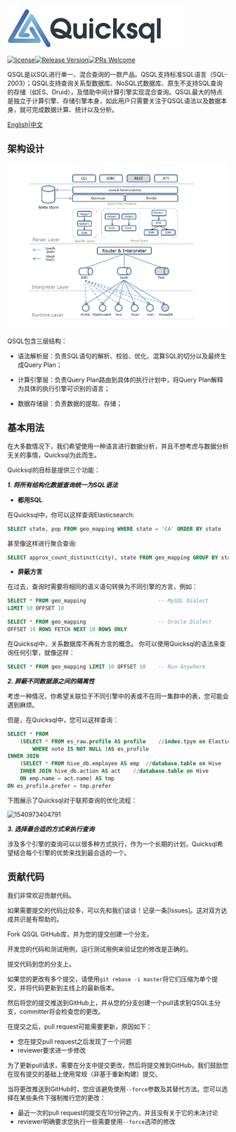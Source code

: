 ![200_200](../images/logo.jpeg)



[![license](https://img.shields.io/badge/license-MIT-blue.svg?style=flat)](./LICENSE)[![Release Version](https://img.shields.io/badge/release-0.5-red.svg)]()[![PRs Welcome](https://img.shields.io/badge/PRs-welcome-brightgreen.svg)]()

QSQL是以SQL进行单一、混合查询的一款产品。QSQL支持标准SQL语言（SQL-2003）；QSQL支持查询关系型数据库、NoSQL式数据库、原生不支持SQL查询的存储（如ES、Druid），及借助中间计算引擎实现混合查询。QSQL最大的特点是独立于计算引擎、存储引擎本身，如此用户只需要关注于QSQL语法以及数据本身，就可完成数据计算、统计以及分析。

[English](../index.md)|[中文](./index.md)

## 架构设计

![1540973404791](../images/p1.png)

QSQL包含三层结构：

- 语法解析层：负责SQL语句的解析、校验、优化、混算SQL的切分以及最终生成Query Plan；

- 计算引擎层：负责Query Plan路由到具体的执行计划中，将Query Plan解释为具体的执行引擎可识别的语言；
- 数据存储层：负责数据的提取、存储；

## 基本用法

在大多数情况下，我们希望使用一种语言进行数据分析，并且不想考虑与数据分析无关的事情，Quicksql为此而生。

 Quicksql的目标是提供三个功能： 

***1. 将所有结构化数据查询统一为SQL语法***

- **都用SQL**

在Quicksql中，你可以这样查询Elasticsearch:

```sql
SELECT state, pop FROM geo_mapping WHERE state = 'CA' ORDER BY state
```

甚至像这样进行聚合查询:

```sql
SELECT approx_count_distinct(city), state FROM geo_mapping GROUP BY state LIMIT 10
```

- **屏蔽方言**

在过去，查询时需要将相同的语义语句转换为不同引擎的方言，例如：

```sql
SELECT * FROM geo_mapping 						-- MySQL Dialect
LIMIT 10 OFFSET 10 								
```

```sql
SELECT * FROM geo_mapping 						-- Oracle Dialect
OFFSET 10 ROWS FETCH NEXT 10 ROWS ONLY 			
```

在Quicksql中，关系数据库不再有方言的概念。 你可以使用Quicksql的语法来查询任何引擎，就像这样：

```sql
SELECT * FROM geo_mapping LIMIT 10 OFFSET 10	-- Run Anywhere
```

***2. 屏蔽不同数据源之间的隔离性***

考虑一种情况，你希望关联位于不同引擎中的表或不在同一集群中的表，您可能会遇到麻烦。 

但是，在Quicksql中，您可以这样查询：

```sql
SELECT * FROM 
	(SELECT * FROM es_raw.profile AS profile	//index.tpye on Elasticsearch 
		WHERE note IS NOT NULL )AS es_profile
INNER JOIN 
	(SELECT * FROM hive_db.employee AS emp	//database.table on Hive
	INNER JOIN hive_db.action AS act	//database.table on Hive
	ON emp.name = act.name) AS tmp 
ON es_profile.prefer = tmp.prefer
```
下图展示了Quicksql对于联邦查询的优化流程：

![1540973404791](./images/p2.png)

***3. 选择最合适的方式来执行查询***

涉及多个引擎的查询可以以很多种方式执行，作为一个长期的计划，Quicksql希望结合每个引擎的优势来找到最合适的一个。

## 贡献代码

我们非常欢迎贡献代码。

如果需要提交的代码比较多，可以先和我们谈谈！记录一条[Issues]。这对双方达成共识是有帮助的。

Fork QSQL GitHub库，并为您的提交创建一个分支。

开发您的代码和测试用例，运行测试用例来验证您的修改是正确的。

提交代码到您的分支上。

如果您的更改有多个提交，请使用`git rebase -i master`将它们压缩为单个提交，并将代码更新到主线上的最新版本。

然后将您的提交推送到GitHub上，并从您的分支创建一个pull请求到QSQL主分支，committer将会检查您的更改。

在提交之后，pull request可能需要更新，原因如下：

- 您在提交pull request之后发现了一个问题
- reviewer要求进一步修改

为了更新pull请求，需要在分支中提交更改，然后将提交推到GitHub。我们鼓励您在现有提交的基础上使用常规（非基于重新构建）提交。

当将更改推送到GitHub时，您应该避免使用`--force`参数及其替代方法。您可以选择在某些条件下强制推行您的更改：

- 最近一次的pull request的提交在10分钟之内，并且没有关于它的未决讨论
- reviewer明确要求您执行一些需要使用`--force`选项的修改

